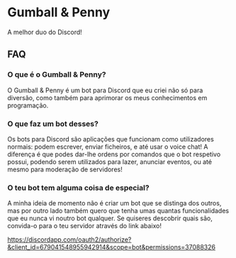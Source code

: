 # Gumball & Penny

A melhor duo do Discord!

## FAQ

### O que é o Gumball & Penny?
O Gumball & Penny é um bot para Discord que eu criei não só para diversão, como também para aprimorar os meus conhecimentos em programação.

### O que faz um bot desses?
Os bots para Discord são aplicações que funcionam como utilizadores normais: podem escrever, enviar ficheiros, e até usar o voice chat!
A diferença é que podes dar-lhe ordens por comandos que o bot respetivo possui, podendo serem utilizados para lazer, anunciar eventos, ou até mesmo para moderação de servidores!

### O teu bot tem alguma coisa de especial?
A minha ideia de momento não é criar um bot que se distinga dos outros, mas por outro lado também quero que tenha umas quantas funcionalidades que eu nunca vi noutro bot qualquer. Se quiseres descobrir quais são, convida-o para o teu servidor através do link abaixo!

https://discordapp.com/oauth2/authorize?&client_id=679041548955942914&scope=bot&permissions=37088326